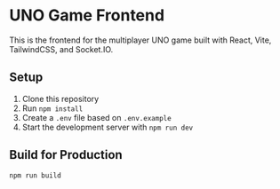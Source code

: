 # UNO Game Frontend

This is the frontend for the multiplayer UNO game built with React, Vite, TailwindCSS, and Socket.IO.

## Setup
1. Clone this repository
2. Run `npm install`
3. Create a `.env` file based on `.env.example`
4. Start the development server with `npm run dev`

## Build for Production
```
npm run build
```
